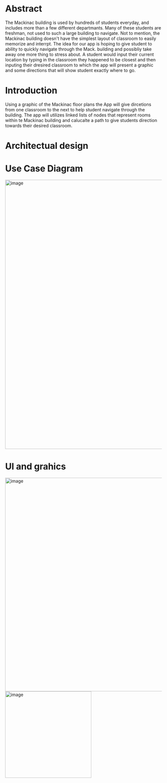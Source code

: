 # Abstract
The Mackinac building is used by hundreds of students everyday, and includes more than a few different departmants. Many of these students are freshman, not used to such a large building to navigate. Not to mention, the Mackinac building doesn't have the simplest layout of classroom to easily memorize and interrpt. The idea for our app is hoping to give student to ability to quickly navigate through the Mack. building and possibliy take away one more thing to stress about. A student would input their current location by typing in the classroom they happened to be closest and then inputing their dresired classroom to which the app will present a graphic and some directions that will show student exactly where to go.   

# Introduction
Using a graphic of the Mackinac floor plans the App will give dircetions from one classroom to the next to help student navigate through the building. The app will utilizes linked lists of nodes that represent rooms within te Mackinac building and calucalte a path to give students direction towards their desired classroom. 
# Architectual design


# Use Case Diagram
<img width="862" alt="image" src="https://github.com/katiestacey44/MakPath/assets/117104997/159bf46e-1442-45e9-b235-222fe5e6b49f">



# UI and grahics

 <img width="684" alt="image" src="https://github.com/katiestacey44/MakPath/assets/117104997/3e87830d-6d01-4e7a-9037-923759ffcdb3">
 <img width="277" alt="image" src="https://github.com/katiestacey44/MakPath/assets/117104997/de814875-1725-4702-8688-9260f0f42d5a">



